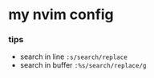 # my nvim config

### tips

- search in line `:s/search/replace`
- search in buffer `:%s/search/replace/g`
